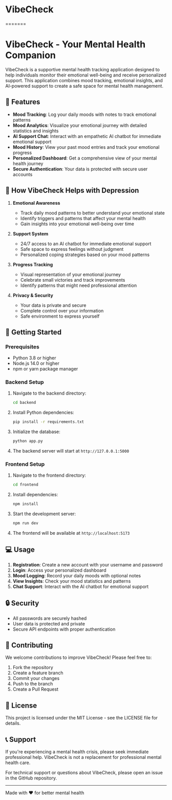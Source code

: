 # VibeCheck
=======
# VibeCheck - Your Mental Health Companion

VibeCheck is a supportive mental health tracking application designed to help individuals monitor their emotional well-being and receive personalized support. This application combines mood tracking, emotional insights, and AI-powered support to create a safe space for mental health management.

## 🌟 Features

- **Mood Tracking**: Log your daily moods with notes to track emotional patterns
- **Mood Analytics**: Visualize your emotional journey with detailed statistics and insights
- **AI Support Chat**: Interact with an empathetic AI chatbot for immediate emotional support
- **Mood History**: View your past mood entries and track your emotional progress
- **Personalized Dashboard**: Get a comprehensive view of your mental health journey
- **Secure Authentication**: Your data is protected with secure user accounts

## 🎯 How VibeCheck Helps with Depression

1. **Emotional Awareness**
   - Track daily mood patterns to better understand your emotional state
   - Identify triggers and patterns that affect your mental health
   - Gain insights into your emotional well-being over time

2. **Support System**
   - 24/7 access to an AI chatbot for immediate emotional support
   - Safe space to express feelings without judgment
   - Personalized coping strategies based on your mood patterns

3. **Progress Tracking**
   - Visual representation of your emotional journey
   - Celebrate small victories and track improvements
   - Identify patterns that might need professional attention

4. **Privacy & Security**
   - Your data is private and secure
   - Complete control over your information
   - Safe environment to express yourself

## 🚀 Getting Started

### Prerequisites
- Python 3.8 or higher
- Node.js 14.0 or higher
- npm or yarn package manager

### Backend Setup
1. Navigate to the backend directory:
   ```bash
   cd backend
   ```

2. Install Python dependencies:
   ```bash
   pip install -r requirements.txt
   ```

3. Initialize the database:
   ```bash
   python app.py
   ```

4. The backend server will start at `http://127.0.0.1:5000`

### Frontend Setup
1. Navigate to the frontend directory:
   ```bash
   cd frontend
   ```

2. Install dependencies:
   ```bash
   npm install
   ```

3. Start the development server:
   ```bash
   npm run dev
   ```

4. The frontend will be available at `http://localhost:5173`

## 💻 Usage

1. **Registration**: Create a new account with your username and password
2. **Login**: Access your personalized dashboard
3. **Mood Logging**: Record your daily moods with optional notes
4. **View Insights**: Check your mood statistics and patterns
5. **Chat Support**: Interact with the AI chatbot for emotional support

## 🔒 Security

- All passwords are securely hashed
- User data is protected and private
- Secure API endpoints with proper authentication

## 🤝 Contributing

We welcome contributions to improve VibeCheck! Please feel free to:
1. Fork the repository
2. Create a feature branch
3. Commit your changes
4. Push to the branch
5. Create a Pull Request

## 📝 License

This project is licensed under the MIT License - see the LICENSE file for details.

## 📞 Support

If you're experiencing a mental health crisis, please seek immediate professional help. VibeCheck is not a replacement for professional mental health care.

For technical support or questions about VibeCheck, please open an issue in the GitHub repository.

---

Made with ❤️ for better mental health
